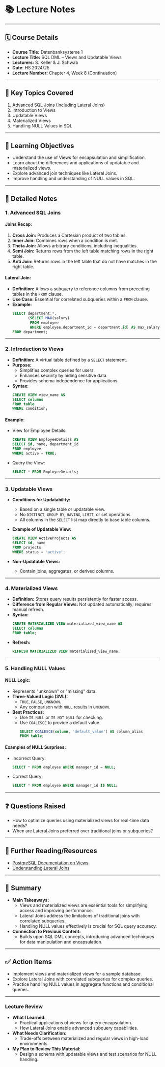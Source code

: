 # 📚 **Lecture Notes**

---

## 🗓️ **Course Details**

- **Course Title:** Datenbanksysteme 1
- **Lecture Title:** SQL DML – Views and Updatable Views
- **Lecturers:** S. Keller & J. Schwab
- **Date:** HS 2024/25
- **Lecture Number:** Chapter 4, Week 8 (Continuation)

---

## 📝 **Key Topics Covered**

1. Advanced SQL Joins (Including Lateral Joins)
2. Introduction to Views
3. Updatable Views
4. Materialized Views
5. Handling NULL Values in SQL

---

## 🧠 **Learning Objectives**

- Understand the use of Views for encapsulation and simplification.
- Learn about the differences and applications of updatable and materialized views.
- Explore advanced join techniques like Lateral Joins.
- Improve handling and understanding of NULL values in SQL.

---

## 📖 **Detailed Notes**

### **1. Advanced SQL Joins**

#### **Joins Recap:**

1. **Cross Join:** Produces a Cartesian product of two tables.
2. **Inner Join:** Combines rows when a condition is met.
3. **Theta Join:** Allows arbitrary conditions, including inequalities.
4. **Semi Join:** Returns rows from the left table matching rows in the right table.
5. **Anti Join:** Returns rows in the left table that do not have matches in the right table.

#### **Lateral Join:**

- **Definition:** Allows a subquery to reference columns from preceding tables in the `FROM` clause.
- **Use Case:** Essential for correlated subqueries within a `FROM` clause.
- **Example:**
  ```sql
  SELECT department.*,
         (SELECT MAX(salary)
          FROM employee
          WHERE employee.department_id = department.id) AS max_salary
  FROM department;
  ```

---

### **2. Introduction to Views**

- **Definition:** A virtual table defined by a `SELECT` statement.
- **Purpose:**
  - Simplifies complex queries for users.
  - Enhances security by hiding sensitive data.
  - Provides schema independence for applications.
- **Syntax:**
  ```sql
  CREATE VIEW view_name AS
  SELECT columns
  FROM table
  WHERE condition;
  ```

#### **Example:**

- View for Employee Details:
  ```sql
  CREATE VIEW EmployeeDetails AS
  SELECT id, name, department_id
  FROM employee
  WHERE active = TRUE;
  ```
- Query the View:
  ```sql
  SELECT * FROM EmployeeDetails;
  ```

---

### **3. Updatable Views**

- **Conditions for Updatability:**
  - Based on a single table or updatable view.
  - No `DISTINCT`, `GROUP BY`, `HAVING`, `LIMIT`, or set operations.
  - All columns in the `SELECT` list map directly to base table columns.
- **Example of Updatable View:**

  ```sql
  CREATE VIEW ActiveProjects AS
  SELECT id, name
  FROM projects
  WHERE status = 'active';
  ```

- **Non-Updatable Views:**
  - Contain joins, aggregates, or derived columns.

---

### **4. Materialized Views**

- **Definition:** Stores query results persistently for faster access.
- **Difference from Regular Views:** Not updated automatically; requires manual refresh.
- **Syntax:**
  ```sql
  CREATE MATERIALIZED VIEW materialized_view_name AS
  SELECT columns
  FROM table;
  ```
- **Refresh:**
  ```sql
  REFRESH MATERIALIZED VIEW materialized_view_name;
  ```

---

### **5. Handling NULL Values**

#### **NULL Logic:**

- Represents "unknown" or "missing" data.
- **Three-Valued Logic (3VL):**
  - `TRUE`, `FALSE`, `UNKNOWN`.
  - Any comparison with `NULL` results in `UNKNOWN`.
- **Best Practices:**
  - Use `IS NULL` or `IS NOT NULL` for checking.
  - Use `COALESCE` to provide a default value.
    ```sql
    SELECT COALESCE(column, 'default_value') AS column_alias
    FROM table;
    ```

#### **Examples of NULL Surprises:**

- Incorrect Query:
  ```sql
  SELECT * FROM employee WHERE manager_id = NULL;
  ```
- Correct Query:
  ```sql
  SELECT * FROM employee WHERE manager_id IS NULL;
  ```

---

## ❓ **Questions Raised**

- How to optimize queries using materialized views for real-time data needs?
- When are Lateral Joins preferred over traditional joins or subqueries?

---

## 🔗 **Further Reading/Resources**

- [PostgreSQL Documentation on Views](https://www.postgresql.org/docs/current/sql-createview.html)
- [Understanding Lateral Joins](https://blog.jooq.org/a-probably-incomplete-comprehensive-guide-to-the-many-different-ways-to-join-tables-in-sql/)

---

## 📌 **Summary**

- **Main Takeaways:**
  - Views and materialized views are essential tools for simplifying access and improving performance.
  - Lateral Joins address the limitations of traditional joins with correlated subqueries.
  - Handling NULL values effectively is crucial for SQL query accuracy.
- **Connection to Previous Content:**
  - Builds upon SQL DML concepts, introducing advanced techniques for data manipulation and encapsulation.

---

## ✅ **Action Items**

- Implement views and materialized views for a sample database.
- Explore Lateral Joins with correlated subqueries for complex queries.
- Practice handling NULL values in aggregate functions and conditional queries.

---

### **Lecture Review**

- **What I Learned:**
  - Practical applications of views for query encapsulation.
  - How Lateral Joins enable advanced subquery capabilities.
- **What Needs Clarification:**
  - Trade-offs between materialized and regular views in high-load environments.
- **My Plan to Review This Material:**
  - Design a schema with updatable views and test scenarios for NULL handling.
